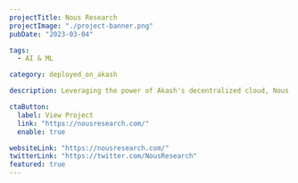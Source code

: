```yaml
---
projectTitle: Nous Research
projectImage: "./project-banner.png"
pubDate: "2023-03-04"

tags:
  - AI & ML

category: deployed_on_akash

description: Leveraging the power of Akash's decentralized cloud, Nous Research successfully trained 'Nous Hermes 2,' an advanced AI model built on over 1,000,000 entries of GPT-4 data.

ctaButton:
  label: View Project
  link: "https://nousresearch.com/"
  enable: true

websiteLink: "https://nousresearch.com/"
twitterLink: "https://twitter.com/NousResearch"
featured: true
---
```

